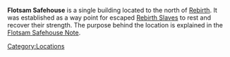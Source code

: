 **Flotsam Safehouse** is a single building located to the north of
[Rebirth](Rebirth.md "wikilink"). It was established as a way point for
escaped [Rebirth Slaves](Rebirth_Slaves.md "wikilink") to rest and recover
their strength. The purpose behind the location is explained in the
[Flotsam Safehouse Note](Flotsam_Safehouse_Note.md "wikilink").

[Category:Locations](Category:Locations "wikilink")